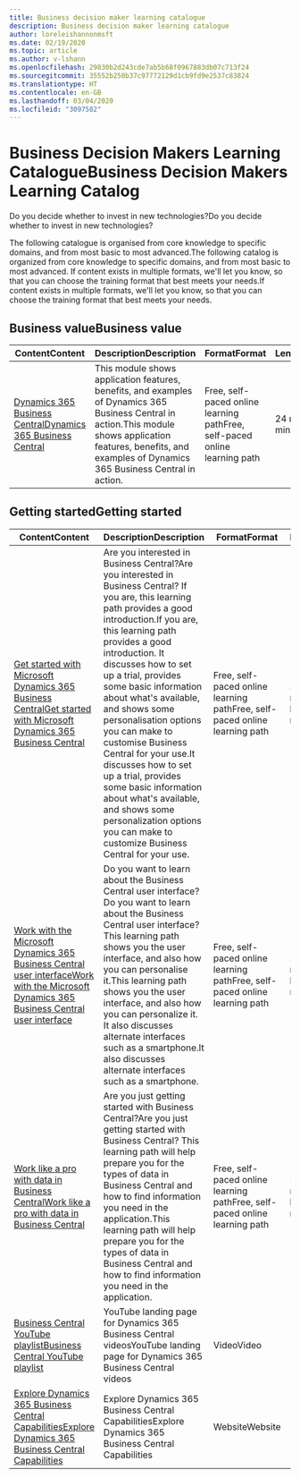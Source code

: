 ```yaml
---
title: Business decision maker learning catalogue
description: Business decision maker learning catalogue
author: loreleishannonmsft
ms.date: 02/19/2020
ms.topic: article
ms.author: v-lshann
ms.openlocfilehash: 29830b2d243cde7ab5b68f0967883db07c713f24
ms.sourcegitcommit: 35552b250b37c97772129d1cb9fd9e2537c83824
ms.translationtype: HT
ms.contentlocale: en-GB
ms.lasthandoff: 03/04/2020
ms.locfileid: "3097582"
---
```

# <a name="business-decision-makers-learning-catalog"></a><span data-ttu-id="e797f-103">Business Decision Makers Learning Catalogue</span><span class="sxs-lookup"><span data-stu-id="e797f-103">Business Decision Makers Learning Catalog</span></span>

<span data-ttu-id="e797f-104">Do you decide whether to invest in new technologies?</span><span class="sxs-lookup"><span data-stu-id="e797f-104">Do you decide whether to invest in new technologies?</span></span>

<span data-ttu-id="e797f-105">The following catalogue is organised from core knowledge to specific domains, and from most basic to most advanced.</span><span class="sxs-lookup"><span data-stu-id="e797f-105">The following catalog is organized from core knowledge to specific domains, and from most basic to most advanced.</span></span> <span data-ttu-id="e797f-106">If content exists in multiple formats, we'll let you know, so that you can choose the training format that best meets your needs.</span><span class="sxs-lookup"><span data-stu-id="e797f-106">If content exists in multiple formats, we'll let you know, so that you can choose the training format that best meets your needs.</span></span>  

## <span data-ttu-id="e797f-107">Business value<a name="busvalue"></a></span><span class="sxs-lookup"><span data-stu-id="e797f-107">Business value<a name="busvalue"></a></span></span>

| <span data-ttu-id="e797f-108">Content</span><span class="sxs-lookup"><span data-stu-id="e797f-108">Content</span></span>                                                                 | <span data-ttu-id="e797f-109">Description</span><span class="sxs-lookup"><span data-stu-id="e797f-109">Description</span></span>                                                                                                | <span data-ttu-id="e797f-110">Format</span><span class="sxs-lookup"><span data-stu-id="e797f-110">Format</span></span>                                | <span data-ttu-id="e797f-111">Length</span><span class="sxs-lookup"><span data-stu-id="e797f-111">Length</span></span>     |
|----------------------------------------------------------------------------------------------------------------|------------------------------------------------------------------------------------------------------------|---------------------------------------|------------|
| [<span data-ttu-id="e797f-112">Dynamics 365 Business Central</span><span class="sxs-lookup"><span data-stu-id="e797f-112">Dynamics 365 Business Central</span></span>](https://docs.microsoft.com/learn/modules/dynamics-365-business-central/) | <span data-ttu-id="e797f-113">This module shows application features, benefits, and examples of Dynamics 365 Business Central in action.</span><span class="sxs-lookup"><span data-stu-id="e797f-113">This module shows application features, benefits, and examples of Dynamics 365 Business Central in action.</span></span> | <span data-ttu-id="e797f-114">Free, self-paced online learning path</span><span class="sxs-lookup"><span data-stu-id="e797f-114">Free, self-paced online learning path</span></span> | <span data-ttu-id="e797f-115">24 minutes</span><span class="sxs-lookup"><span data-stu-id="e797f-115">24 minutes</span></span> |

## <span data-ttu-id="e797f-116">Getting started<a name="get-started"></a></span><span class="sxs-lookup"><span data-stu-id="e797f-116">Getting started<a name="get-started"></a></span></span>

| <span data-ttu-id="e797f-117">Content</span><span class="sxs-lookup"><span data-stu-id="e797f-117">Content</span></span>                                                                                                                             | <span data-ttu-id="e797f-118">Description</span><span class="sxs-lookup"><span data-stu-id="e797f-118">Description</span></span>                                                                                                                                                                                                                                                                                      | <span data-ttu-id="e797f-119">Format</span><span class="sxs-lookup"><span data-stu-id="e797f-119">Format</span></span>                                | <span data-ttu-id="e797f-120">Length</span><span class="sxs-lookup"><span data-stu-id="e797f-120">Length</span></span>             |
|------------------------------------------------------------------------------------------------------------------------------------------------------------------------------|--------------------------------------------------------------------------------------------------------------------------------------------------------------------------------------------------------------------------------------------------------------------------------------------------|---------------------------------------|--------------------|
| [<span data-ttu-id="e797f-121">Get started with Microsoft Dynamics 365 Business Central</span><span class="sxs-lookup"><span data-stu-id="e797f-121">Get started with Microsoft Dynamics 365 Business Central</span></span>](https://docs.microsoft.com/learn/paths/get-started-dynamics-365-business-central/)                          | <span data-ttu-id="e797f-122">Are you interested in Business Central?</span><span class="sxs-lookup"><span data-stu-id="e797f-122">Are you interested in Business Central?</span></span> <span data-ttu-id="e797f-123">If you are, this learning path provides a good introduction.</span><span class="sxs-lookup"><span data-stu-id="e797f-123">If you are, this learning path provides a good introduction.</span></span> <span data-ttu-id="e797f-124">It discusses how to set up a trial, provides some basic information about what's available, and shows some personalisation options you can make to customise Business Central for your use.</span><span class="sxs-lookup"><span data-stu-id="e797f-124">It discusses how to set up a trial, provides some basic information about what's available, and shows some personalization options you can make to customize Business Central for your use.</span></span> | <span data-ttu-id="e797f-125">Free, self-paced online learning path</span><span class="sxs-lookup"><span data-stu-id="e797f-125">Free, self-paced online learning path</span></span> | <span data-ttu-id="e797f-126">3 hours 4 minutes</span><span class="sxs-lookup"><span data-stu-id="e797f-126">3 hours 4 minutes</span></span>  |
| [<span data-ttu-id="e797f-127">Work with the Microsoft Dynamics 365 Business Central user interface</span><span class="sxs-lookup"><span data-stu-id="e797f-127">Work with the Microsoft Dynamics 365 Business Central user interface</span></span>](https://docs.microsoft.com/learn/paths/work-with-user-interface-dynamics-365-business-central/) | <span data-ttu-id="e797f-128">Do you want to learn about the Business Central user interface?</span><span class="sxs-lookup"><span data-stu-id="e797f-128">Do you want to learn about the Business Central user interface?</span></span> <span data-ttu-id="e797f-129">This learning path shows you the user interface, and also how you can personalise it.</span><span class="sxs-lookup"><span data-stu-id="e797f-129">This learning path shows you the user interface, and also how you can personalize it.</span></span> <span data-ttu-id="e797f-130">It also discusses alternate interfaces such as a smartphone.</span><span class="sxs-lookup"><span data-stu-id="e797f-130">It also discusses alternate interfaces such as a smartphone.</span></span>                                                                               | <span data-ttu-id="e797f-131">Free, self-paced online learning path</span><span class="sxs-lookup"><span data-stu-id="e797f-131">Free, self-paced online learning path</span></span> | <span data-ttu-id="e797f-132">2 hours 27 minutes</span><span class="sxs-lookup"><span data-stu-id="e797f-132">2 hours 27 minutes</span></span> |
| [<span data-ttu-id="e797f-133">Work like a pro with data in Business Central</span><span class="sxs-lookup"><span data-stu-id="e797f-133">Work like a pro with data in Business Central</span></span>](https://docs.microsoft.com/learn/paths/work-pro-data-dynamics-365-business-central)                                    | <span data-ttu-id="e797f-134">Are you just getting started with Business Central?</span><span class="sxs-lookup"><span data-stu-id="e797f-134">Are you just getting started with Business Central?</span></span> <span data-ttu-id="e797f-135">This learning path will help prepare you for the types of data in Business Central and how to find information you need in the application.</span><span class="sxs-lookup"><span data-stu-id="e797f-135">This learning path will help prepare you for the types of data in Business Central and how to find information you need in the application.</span></span>                                                                                                  | <span data-ttu-id="e797f-136">Free, self-paced online learning path</span><span class="sxs-lookup"><span data-stu-id="e797f-136">Free, self-paced online learning path</span></span> | <span data-ttu-id="e797f-137">2 hours 27 minutes</span><span class="sxs-lookup"><span data-stu-id="e797f-137">2 hours 27 minutes</span></span> |
| [<span data-ttu-id="e797f-138">Business Central YouTube playlist</span><span class="sxs-lookup"><span data-stu-id="e797f-138">Business Central YouTube playlist</span></span>](https://www.youtube.com/playlist?list=PLcakwueIHoT-wVFPKUtmxlqcG1kJ0oqq4)                                                                | <span data-ttu-id="e797f-139">YouTube landing page for Dynamics 365 Business Central videos</span><span class="sxs-lookup"><span data-stu-id="e797f-139">YouTube landing page for Dynamics 365 Business Central videos</span></span>                                                                                                                                                                                                                                    | <span data-ttu-id="e797f-140">Video</span><span class="sxs-lookup"><span data-stu-id="e797f-140">Video</span></span>                                 |                    |
| [<span data-ttu-id="e797f-141">Explore Dynamics 365 Business Central Capabilities</span><span class="sxs-lookup"><span data-stu-id="e797f-141">Explore Dynamics 365 Business Central Capabilities</span></span>](https://dynamics.microsoft.com/business-central/capabilities/)                                                    | <span data-ttu-id="e797f-142">Explore Dynamics 365 Business Central Capabilities</span><span class="sxs-lookup"><span data-stu-id="e797f-142">Explore Dynamics 365 Business Central Capabilities</span></span>                                                                                                                                                                                                                                               | <span data-ttu-id="e797f-143">Website</span><span class="sxs-lookup"><span data-stu-id="e797f-143">Website</span></span>                               |                    |
